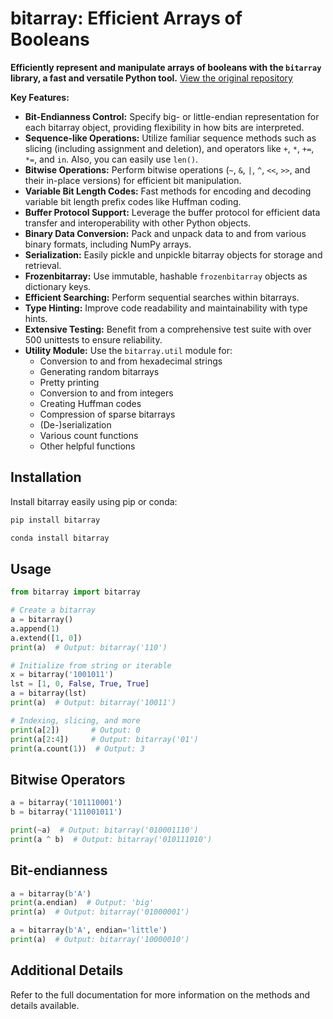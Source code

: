 # bitarray: Efficient Arrays of Booleans

**Efficiently represent and manipulate arrays of booleans with the `bitarray` library, a fast and versatile Python tool.** [View the original repository](https://github.com/ilanschnell/bitarray)

**Key Features:**

*   **Bit-Endianness Control:** Specify big- or little-endian representation for each bitarray object, providing flexibility in how bits are interpreted.
*   **Sequence-like Operations:** Utilize familiar sequence methods such as slicing (including assignment and deletion), and operators like `+`, `*`, `+=`, `*=`, and `in`. Also, you can easily use `len()`.
*   **Bitwise Operations:** Perform bitwise operations (`~`, `&`, `|`, `^`, `<<`, `>>`, and their in-place versions) for efficient bit manipulation.
*   **Variable Bit Length Codes:**  Fast methods for encoding and decoding variable bit length prefix codes like Huffman coding.
*   **Buffer Protocol Support:** Leverage the buffer protocol for efficient data transfer and interoperability with other Python objects.
*   **Binary Data Conversion:** Pack and unpack data to and from various binary formats, including NumPy arrays.
*   **Serialization:** Easily pickle and unpickle bitarray objects for storage and retrieval.
*   **Frozenbitarray:** Use immutable, hashable `frozenbitarray` objects as dictionary keys.
*   **Efficient Searching:**  Perform sequential searches within bitarrays.
*   **Type Hinting:** Improve code readability and maintainability with type hints.
*   **Extensive Testing:** Benefit from a comprehensive test suite with over 500 unittests to ensure reliability.
*   **Utility Module:**  Use the `bitarray.util` module for:
    *   Conversion to and from hexadecimal strings
    *   Generating random bitarrays
    *   Pretty printing
    *   Conversion to and from integers
    *   Creating Huffman codes
    *   Compression of sparse bitarrays
    *   (De-)serialization
    *   Various count functions
    *   Other helpful functions

## Installation

Install bitarray easily using pip or conda:

```bash
pip install bitarray
```

```bash
conda install bitarray
```

## Usage

```python
from bitarray import bitarray

# Create a bitarray
a = bitarray()
a.append(1)
a.extend([1, 0])
print(a)  # Output: bitarray('110')

# Initialize from string or iterable
x = bitarray('1001011')
lst = [1, 0, False, True, True]
a = bitarray(lst)
print(a)  # Output: bitarray('10011')

# Indexing, slicing, and more
print(a[2])       # Output: 0
print(a[2:4])     # Output: bitarray('01')
print(a.count(1))  # Output: 3
```

## Bitwise Operators

```python
a = bitarray('101110001')
b = bitarray('111001011')

print(~a)  # Output: bitarray('010001110')
print(a ^ b)  # Output: bitarray('010111010')
```

## Bit-endianness

```python
a = bitarray(b'A')
print(a.endian)  # Output: 'big'
print(a)  # Output: bitarray('01000001')

a = bitarray(b'A', endian='little')
print(a)  # Output: bitarray('10000010')
```

## Additional Details
Refer to the full documentation for more information on the methods and details available.